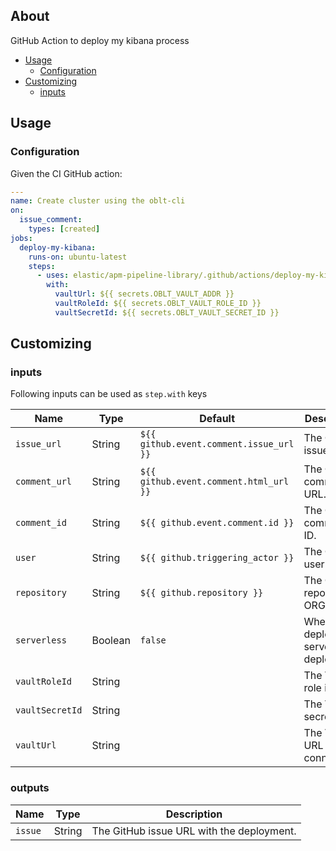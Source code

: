 ## About

GitHub Action to deploy my kibana process

* [Usage](#usage)
  * [Configuration](#configuration)
* [Customizing](#customizing)
  * [inputs](#inputs)

## Usage

### Configuration

Given the CI GitHub action:

```yaml
---
name: Create cluster using the oblt-cli
on:
  issue_comment:
    types: [created]
jobs:
  deploy-my-kibana:
    runs-on: ubuntu-latest
    steps:
      - uses: elastic/apm-pipeline-library/.github/actions/deploy-my-kibana@current
        with:
          vaultUrl: ${{ secrets.OBLT_VAULT_ADDR }}
          vaultRoleId: ${{ secrets.OBLT_VAULT_ROLE_ID }}
          vaultSecretId: ${{ secrets.OBLT_VAULT_SECRET_ID }}
```

## Customizing

### inputs

Following inputs can be used as `step.with` keys

| Name              | Type    | Default                                | Description                        |
|-------------------|---------|----------------------------------------|------------------------------------|
| `issue_url`       | String  | `${{ github.event.comment.issue_url }}`| The GitHub issue URL.  |
| `comment_url`     | String  | `${{ github.event.comment.html_url }}` | The GitHub comment URL.  |
| `comment_id`      | String  | `${{ github.event.comment.id }}`       | The GitHub comment ID.  |
| `user`            | String  | `${{ github.triggering_actor }}`       | The GitHub user avatar           |
| `repository`      | String  | `${{ github.repository }}`             | The GitHub repository, ORG/REPO. |
| `serverless`      | Boolean | `false`                                | Whether to deploy a serverless deployment. |
| `vaultRoleId`     | String  |                                        | The Vault role id. |
| `vaultSecretId`   | String  |                                        | The Vault secret id. |
| `vaultUrl`        | String  |                                        | The Vault URL to connect to. |

### outputs

| Name              | Type    | Description                               |
|-------------------|---------| ------------------------------------------|
| `issue`           | String  | The GitHub issue URL with the deployment. |
